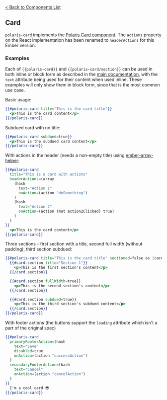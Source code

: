 [< Back to Components List](../README.md#components)

## Card

`polaris-card` implements the [Polaris Card component](https://polaris.shopify.com/components/structure/card). The `actions` property on the React implementation has been renamed to `headerActions` for this Ember version.

### Examples

Each of `{{polaris-card}}` and `{{polaris-card/section}}` can be used in both inline or block form as described in the [main documentation](../README.md#children-property), with the `text` attribute being used for their content when used inline. These examples will only show them in block form, since that is the most common use case.

Basic usage:

```hbs
{{#polaris-card title="This is the card title"}}
  <p>This is the card content</p>
{{/polaris-card}}
```

Subdued card with no title:

```hbs
{{#polaris-card subdued=true}}
  <p>This is the subdued card content</p>
{{/polaris-card}}
```

With actions in the header (needs a non-empty title) using [ember-array-helper](https://github.com/kellyselden/ember-array-helper):

```hbs
{{#polaris-card
  title="This is a card with actions"
  headerActions=(array
    (hash
      text="Action 1"
      onAction=(action "doSomething")
    )
    (hash
      text="Action 2"
      onAction=(action (mut action2Clicked) true)
    )
  )
}}
  <p>This is the card content</p>
{{/polaris-card}}
```

Three sections - first section with a title, second full width (without padding), third section subdued:

```hbs
{{#polaris-card title="This is the card title" sectioned=false as |card|}}
  {{#card.section title="Section 1"}}
    <p>This is the first section's content</p>
  {{/card.section}}

  {{#card.section fullWidth=true}}
    <p>This is the second section's content</p>
  {{/card.section}}

  {{#card.section subdued=true}}
    <p>This is the third section's subdued content</p>
  {{/card.section}}
{{/polaris-card}}
```

With footer actions (the buttons support the `loading` attribute which isn't a part of the original spec)

```hbs
{{#polaris-card
  primaryFooterAction=(hash
    text="Save"
    disabled=true
    onAction=(action "successAction")
  )
  secondaryFooterAction=(hash
    text="Cancel"
    onAction=(action "cancelAction")
  )
}}
  I'm a cool card 😎
{{/polaris-card}}
```
